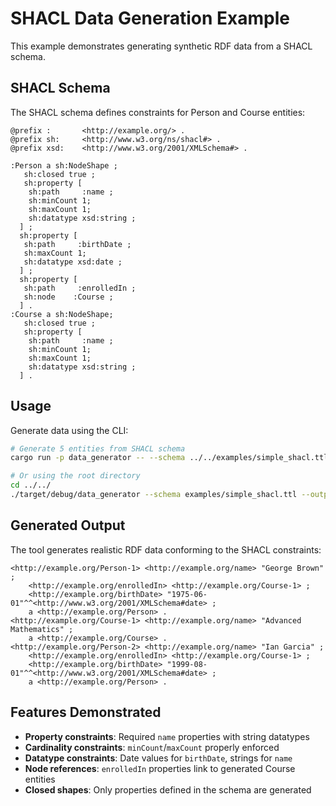 # SHACL Data Generation Example

This example demonstrates generating synthetic RDF data from a SHACL schema.

## SHACL Schema

The SHACL schema defines constraints for Person and Course entities:

```turtle
@prefix :       <http://example.org/> .
@prefix sh:     <http://www.w3.org/ns/shacl#> .
@prefix xsd:    <http://www.w3.org/2001/XMLSchema#> .
        
:Person a sh:NodeShape ;
   sh:closed true ;
   sh:property [                  
    sh:path     :name ; 
    sh:minCount 1; 
    sh:maxCount 1;
    sh:datatype xsd:string ;
  ] ;
  sh:property [                   
   sh:path     :birthDate ; 
   sh:maxCount 1; 
   sh:datatype xsd:date ;
  ] ;
  sh:property [                   
   sh:path     :enrolledIn ; 
   sh:node    :Course ;
  ] .
:Course a sh:NodeShape;
   sh:closed true ;
   sh:property [                  
    sh:path     :name ; 
    sh:minCount 1; 
    sh:maxCount 1;
    sh:datatype xsd:string ;
  ] .
```

## Usage

Generate data using the CLI:

```bash
# Generate 5 entities from SHACL schema
cargo run -p data_generator -- --schema ../../examples/simple_shacl.ttl --output shacl_output.ttl --entities 5

# Or using the root directory
cd ../../
./target/debug/data_generator --schema examples/simple_shacl.ttl --output data_generator/examples/shacl_output.ttl --entities 5
```

## Generated Output

The tool generates realistic RDF data conforming to the SHACL constraints:

```turtle
<http://example.org/Person-1> <http://example.org/name> "George Brown" ;
	<http://example.org/enrolledIn> <http://example.org/Course-1> ;
	<http://example.org/birthDate> "1975-06-01"^^<http://www.w3.org/2001/XMLSchema#date> ;
	a <http://example.org/Person> .
<http://example.org/Course-1> <http://example.org/name> "Advanced Mathematics" ;
	a <http://example.org/Course> .
<http://example.org/Person-2> <http://example.org/name> "Ian Garcia" ;
	<http://example.org/enrolledIn> <http://example.org/Course-1> ;
	<http://example.org/birthDate> "1999-08-01"^^<http://www.w3.org/2001/XMLSchema#date> ;
	a <http://example.org/Person> .
```

## Features Demonstrated

- **Property constraints**: Required `name` properties with string datatypes
- **Cardinality constraints**: `minCount`/`maxCount` properly enforced
- **Datatype constraints**: Date values for `birthDate`, strings for `name`
- **Node references**: `enrolledIn` properties link to generated Course entities
- **Closed shapes**: Only properties defined in the schema are generated
